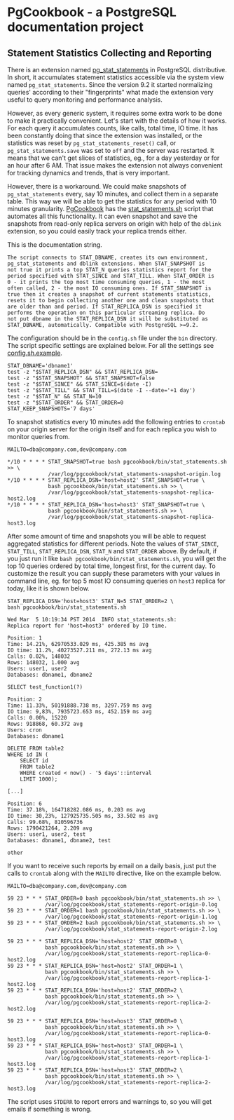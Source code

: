 # PgCookbook - a PostgreSQL documentation project

## Statement Statistics Collecting and Reporting

There is an extension named [pg_stat_statements] in PostgreSQL
distributive. In short, it accumulates statement statistics accessible
via the system view named `pg_stat_statements`. Since the version 9.2
it started normalizing queries' according to their "fingerprints" what
made the extension very useful to query monitoring and performance
analysis.

However, as every generic system, it requires some extra work to be
done to make it practically convenient. Let's start with the details
of how it works. For each query it accumulates counts, like calls,
total time, IO time. It has been constantly doing that since the
extension was installed, or the statistics was reset by
`pg_stat_statements_reset()` call, or `pg_stat_statements.save` was
set to `off` and the server was restarted. It means that we can't get
slices of statistics, eg., for a day yesterday or for an hour after 6
AM. That issue makes the extension not always convenient for tracking
dynamics and trends, that is very important.

However, there is a workaround. We could make snapshots of
`pg_stat_statements` every, say 10 minutes, and collect them in a
separate table. This way we will be able to get the statistics for any
period with 10 minutes granularity. [PgCookbook](README.md) has the
[stat_statements.sh](bin/stat_statements.sh) script that automates all
this functionality. It can even snapshot and save the snapshots from
read-only replica servers on origin with help of the `dblink`
extension, so you could easily track your replica trends either.

This is the documentation string.

    The script connects to STAT_DBNAME, creates its own environment,
    pg_stat_statements and dblink extensions. When STAT_SNAPSHOT is
    not true it prints a top STAT_N queries statistics report for the
    period specified with STAT_SINCE and STAT_TILL. When STAT_ORDER is
    0 - it prints the top most time consuming queries, 1 - the most
    often called, 2 - the most IO consuming ones. If STAT_SNAPSHOT is
    true then it creates a snapshot of current statements statistics,
    resets it to begin collecting another one and clean snapshots that
    are older than and period. If STAT_REPLICA_DSN is specified it
    performs the operation on this particular streaming replica. Do
    not put dbname in the STAT_REPLICA_DSN it will be substituted as
    STAT_DBNAME, automatically. Compatible with PostgreSQL >=9.2.

The configuration should be in the `config.sh` file under the `bin`
directory. The script specific settings are explained below. For all
the settings see [config.sh.example](bin/config.sh.example).

    STAT_DBNAME='dbname1'
    test -z "$STAT_REPLICA_DSN" && STAT_REPLICA_DSN=
    test -z "$STAT_SNAPSHOT" && STAT_SNAPSHOT=false
    test -z "$STAT_SINCE" && STAT_SINCE=$(date -I)
    test -z "$STAT_TILL" && STAT_TILL=$(date -I --date='+1 day')
    test -z "$STAT_N" && STAT_N=10
    test -z "$STAT_ORDER" && STAT_ORDER=0
    STAT_KEEP_SNAPSHOTS='7 days'

To snapshot statistics every 10 minutes add the following entries to
`crontab` on your origin server for the origin itself and for each
replica you wish to monitor queries from.

    MAILTO=dba@company.com,dev@company.com

    */10 * * * * STAT_SNAPSHOT=true bash pgcookbook/bin/stat_statements.sh >> \
                 /var/log/pgcookbook/stat_statements-snapshot-origin.log
    */10 * * * * STAT_REPLICA_DSN='host=host2' STAT_SNAPSHOT=true \
                 bash pgcookbook/bin/stat_statements.sh >> \
                 /var/log/pgcookbook/stat_statements-snapshot-replica-host2.log
    */10 * * * * STAT_REPLICA_DSN='host=host3' STAT_SNAPSHOT=true \
                 bash pgcookbook/bin/stat_statements.sh >> \
                 /var/log/pgcookbook/stat_statements-snapshot-replica-host3.log

After some amount of time and snapshots you will be able to request
aggregated statistics for different periods. Note the values of
`STAT_SINCE`, `STAT_TILL`, `STAT_REPLICA_DSN`, `STAT_N` and
`STAT_ORDER` above. By default, if you just run it like `bash
pgcookbook/bin/stat_statements.sh`, you will get the top 10 queries
ordered by total time, longest first, for the current day. To
customize the result you can supply these parameters with your values
in command line, eg. for top 5 most IO consuming queries on `host3`
replica for today, like it is shown below.

    STAT_REPLICA_DSN='host=host3' STAT_N=5 STAT_ORDER=2 \
    bash pgcookbook/bin/stat_statements.sh

    Wed Mar  5 10:19:34 PST 2014  INFO stat_statements.sh:
    Replica report for 'host=host3' ordered by IO time.

    Position: 1
    Time: 14.21%, 62970533.029 ms, 425.385 ms avg
    IO time: 11.2%, 40273527.211 ms, 272.13 ms avg
    Calls: 0.02%, 148032
    Rows: 148032, 1.000 avg
    Users: user1, user2
    Databases: dbname1, dbname2

    SELECT test_function1(?)

    Position: 2
    Time: 11.33%, 50191888.738 ms, 3297.759 ms avg
    IO time: 9,83%, 7935723.653 ms, 452.159 ms avg
    Calls: 0.00%, 15220
    Rows: 918868, 60.372 avg
    Users: cron
    Databases: dbname1

    DELETE FROM table2
    WHERE id IN (
        SELECT id
        FROM table2
        WHERE created < now() - '5 days'::interval
        LIMIT 1000);

    [...]

    Position: 6
    Time: 37.18%, 164718282.086 ms, 0.203 ms avg
    IO time: 30,23%, 127925735.505 ms, 33.502 ms avg
    Calls: 99.68%, 810596736
    Rows: 1790421264, 2.209 avg
    Users: user1, user2, test
    Databases: dbname1, dbname2, test

    other

If you want to receive such reports by email on a daily basis, just
put the calls to `crontab` along with the `MAILTO` directive, like on
the example below.

    MAILTO=dba@company.com,dev@company.com

    59 23 * * * STAT_ORDER=0 bash pgcookbook/bin/stat_statements.sh >> \
                /var/log/pgcookbook/stat_statements-report-origin-0.log
    59 23 * * * STAT_ORDER=1 bash pgcookbook/bin/stat_statements.sh >> \
                /var/log/pgcookbook/stat_statements-report-origin-1.log
    59 23 * * * STAT_ORDER=2 bash pgcookbook/bin/stat_statements.sh >> \
                /var/log/pgcookbook/stat_statements-report-origin-2.log

    59 23 * * * STAT_REPLICA_DSN='host=host2' STAT_ORDER=0 \
                bash pgcookbook/bin/stat_statements.sh >> \
                /var/log/pgcookbook/stat_statements-report-replica-0-host2.log
    59 23 * * * STAT_REPLICA_DSN='host=host2' STAT_ORDER=1 \
                bash pgcookbook/bin/stat_statements.sh >> \
                /var/log/pgcookbook/stat_statements-report-replica-1-host2.log
    59 23 * * * STAT_REPLICA_DSN='host=host2' STAT_ORDER=2 \
                bash pgcookbook/bin/stat_statements.sh >> \
                /var/log/pgcookbook/stat_statements-report-replica-2-host2.log

    59 23 * * * STAT_REPLICA_DSN='host=host3' STAT_ORDER=0 \
                bash pgcookbook/bin/stat_statements.sh >> \
                /var/log/pgcookbook/stat_statements-report-replica-0-host3.log
    59 23 * * * STAT_REPLICA_DSN='host=host3' STAT_ORDER=1 \
                bash pgcookbook/bin/stat_statements.sh >> \
                /var/log/pgcookbook/stat_statements-report-replica-1-host3.log
    59 23 * * * STAT_REPLICA_DSN='host=host3' STAT_ORDER=2 \
                bash pgcookbook/bin/stat_statements.sh >> \
                /var/log/pgcookbook/stat_statements-report-replica-2-host3.log

The script uses `STDERR` to report errors and warnings to, so you will
get emails if something is wrong.

[pg_stat_statements]: http://www.postgresql.org/docs/current/static/index.html
